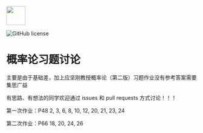 <div align="left">
    <img src='https://ftp.bmp.ovh/imgs/2020/08/b77a8439ea51e080.jpg' height="50" width="50" >
 </div>

![GitHub license](https://badgen.net/github/license/HUANGZHIHAO1994/Probability-theory-exercises?color=green)



# 概率论习题讨论

主要是由于基础差，加上应坚刚教授概率论（第二版）习题作业没有参考答案需要集思广益

有思路、有想法的同学欢迎通过 issues 和 pull requests 方式讨论！！！

第一次作业：P48 2, 3, 6, 8, 10, 12, 20, 21, 23, 24

第二次作业：P66 18, 20, 24, 26
